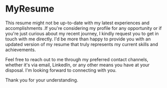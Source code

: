 # MyResume

This resume might not be up-to-date with my latest experiences and accomplishments .If you're considering my profile for any opportunity or if you're just curious about my recent journey, I kindly request you to get in touch with me directly. I'd be more than happy to provide you with an updated version of my resume that truly represents my current skills and achievements.

Feel free to reach out to me through my preferred contact channels, whether it's via email, LinkedIn, or any other means you have at your disposal. I'm looking forward to connecting with you.

Thank you for your understanding.
